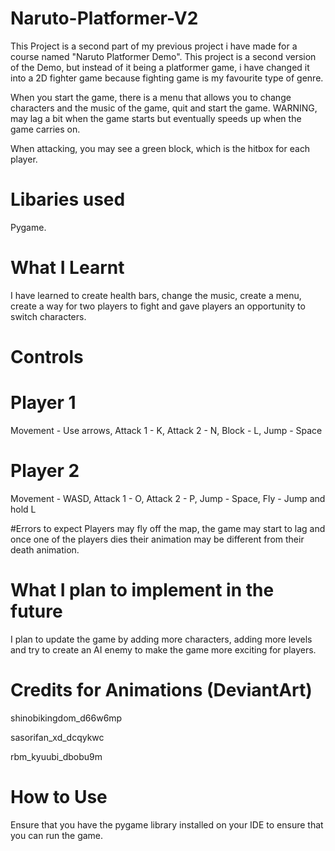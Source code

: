 
# Naruto-Platformer-V2

This Project is a second part of my previous project i have made for a course named "Naruto Platformer Demo".
This project is a second version of the Demo, but instead of it being a platformer game, i have changed it into a 
2D fighter game because fighting game is my favourite type of genre. 

When you start the game, there is a menu that allows you to change characters and the music of the game, quit and start the game.
WARNING, may lag a bit when the game starts but eventually speeds up when the game carries on.

When attacking, you may see a green block, which is the hitbox for each player.

# Libaries used

Pygame.

# What I Learnt

I have learned to create health bars, change the music, create a menu, 
create a way for two players to fight and gave players an opportunity to switch characters.

# Controls
# Player 1
Movement - Use arrows,
Attack 1 - K,
Attack 2 - N,
Block - L,
Jump - Space

# Player 2
Movement - WASD,
Attack 1 - O,
Attack 2 - P,
Jump - Space,
Fly - Jump and hold L

#Errors to expect
Players may fly off the map, the game may start to lag and once one of the players dies their animation may be different from their death animation.

# What I plan to implement in the future

I plan to update the game by adding more characters, adding more levels and try to create an AI enemy to make the game more exciting for players.

# Credits for Animations (DeviantArt)

shinobikingdom_d66w6mp

sasorifan_xd_dcqykwc

rbm_kyuubi_dbobu9m

# How to Use

Ensure that you have the pygame library installed on your IDE to ensure that you can run the game.

